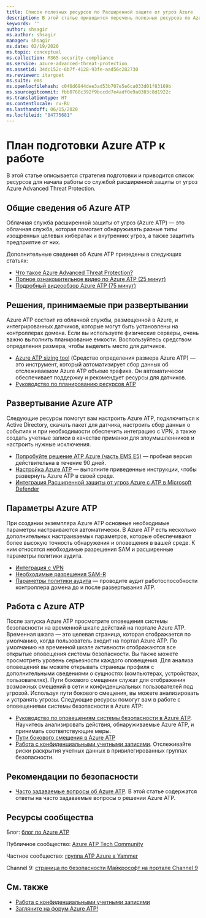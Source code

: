 ```yaml
---
title: Список полезных ресурсов по Расширенной защите от угроз Azure
description: В этой статье приводится перечень полезных ресурсов по Azure ATP
keywords: ''
author: shsagir
ms.author: shsagir
manager: shsagir
ms.date: 02/19/2020
ms.topic: conceptual
ms.collection: M365-security-compliance
ms.service: azure-advanced-threat-protection
ms.assetid: 34dc152c-6b7f-4128-93fe-aad56c282730
ms.reviewer: itargoet
ms.suite: ems
ms.openlocfilehash: c046d6844dee3ad53b707e5e6ca033d01f83169b
ms.sourcegitcommit: fbb0768c392f9bccdd7e4adf0e9a0303c8d1922c
ms.translationtype: HT
ms.contentlocale: ru-RU
ms.lasthandoff: 06/15/2020
ms.locfileid: "84775681"
---
```

# <a name="azure-atp-readiness-guide"></a>План подготовки Azure ATP к работе

В этой статье описывается стратегия подготовки и приводится список ресурсов для начала работы со службой расширенной защиты от угроз Azure Advanced Threat Protection.

## <a name="understanding-azure-atp"></a>Общие сведения об Azure ATP

Облачная служба расширенной защиты от угроз (Azure ATP) — это облачная служба, которая помогает обнаруживать разные типы изощренных целевых кибератак и внутренних угроз, а также защитить предприятие от них.

Дополнительные сведения об Azure ATP приведены в следующих статьях:

- [Что такое Azure Advanced Threat Protection?](what-is-atp.md)
- [Полное ознакомительное видео по Azure ATP (25 минут)](https://www.youtube.com/watch?v=EGY2m8yU_KE)
- [Подробный видеообзор Azure ATP (75 минут)](https://www.youtube.com/watch?v=QXZIfH0wP3Q)

## <a name="deployment-decisions"></a>Решения, принимаемые при развертывании

Azure ATP состоит из облачной службы, размещенной в Azure, и интегрированных датчиков, которые могут быть установлены на контроллерах домена. Если вы используете физические серверы, очень важно выполнить планирование емкости. Воспользуйтесь средством определения размера, чтобы выделить место для датчиков.

- [Azure ATP sizing tool](https://aka.ms/aatpsizingtool) (Средство определения размера Azure ATP) — это инструмент, который автоматизирует сбор данных об отслеживаемом Azure ATP объеме трафика. Он автоматически обеспечивает поддержку и рекомендует ресурсы для датчиков.
- [Руководство по планированию ресурсов ATP](atp-capacity-planning.md)

## <a name="deploy-azure-atp"></a>Развертывание Azure ATP

Следующие ресурсы помогут вам настроить Azure ATP, подключиться к Active Directory, скачать пакет для датчика, настроить сбор данных о событиях и при необходимости обеспечить интеграцию с VPN, а также создать учетные записи в качестве приманки для злоумышленников и настроить нужные исключения.

- [Попробуйте решение ATP Azure (часть EMS E5)](https://aka.ms/aatptrial) — пробная версия действительна в течение 90 дней.
- [Настройка Azure ATP](install-atp-step1.md) — выполните приведенные инструкции, чтобы развернуть Azure ATP в своей среде.
- [Интеграция Расширенной защиты от угроз Azure с ATP в Microsoft Defender](integrate-wd-atp.md)

## <a name="azure-atp-settings"></a>Параметры Azure ATP

При создании экземпляра Azure ATP основные необходимые параметры настраиваются автоматически. В Azure ATP есть несколько дополнительных настраиваемых параметров, которые обеспечивают более высокую точность обнаружения и оповещения в вашей среде. К ним относятся необходимые разрешения SAM и расширенные параметры политики аудита.

- [Интеграция с VPN](install-atp-step6-vpn.md)
- [Необходимые разрешения SAM-R](install-atp-step8-samr.md)
- [Параметры политики аудита](atp-advanced-audit-policy.md) — проводите аудит работоспособности контроллера домена до и после развертывания ATP.

## <a name="work-with-azure-atp"></a>Работа с Azure ATP

После запуска Azure ATP просмотрите оповещения системы безопасности на временной шкале действий на портале Azure ATP. Временная шкала — это целевая страница, которая отображается по умолчанию, когда пользователь входит на портал Azure ATP. По умолчанию на временной шкале активности отображаются все открытые оповещения системы безопасности. Вы также можете просмотреть уровень серьезности каждого оповещения. Для анализа оповещений вы можете открывать страницы профиля с дополнительными сведениями о сущностях (компьютерах, устройствах, пользователях). Пути бокового смещения служат для отображения возможных смещений в сети и конфиденциальных пользователей под угрозой. Используя пути бокового смещения, вы можете анализировать и устранять угрозы. Следующие ресурсы помогут вам в работе с оповещениями системы безопасности в Azure ATP:

- [Руководство по оповещениям системы безопасности в Azure ATP](suspicious-activity-guide.md). Научитесь анализировать действия, обнаруживаемые Azure ATP, и принимать соответствующие меры.
- [Пути бокового смещения в Azure ATP](use-case-lateral-movement-path.md)
- [Работа с конфиденциальными учетными записями](sensitive-accounts.md). Отслеживайте риски раскрытия учетных данных в привилегированных группах безопасности.

## <a name="security-best-practices"></a>Рекомендации по безопасности

- [Часто задаваемые вопросы об Azure ATP](atp-technical-faq.md). В этой статье содержатся ответы на часто задаваемые вопросы о решении Azure ATP.

## <a name="community-resources"></a>Ресурсы сообщества

Блог: [блог по Azure ATP](https://aka.ms/aatpblog)

Публичное сообщество: [Azure ATP Tech Community](https://aka.ms/AatpCom)

Частное сообщество: [группа ATP Azure в Yammer](https://www.yammer.com/azureadvisors/#/threads/inGroup?type=in_group&feedId=9386893&view=all)

Channel 9: [страница по безопасности Майкрософт на портале Channel 9](https://channel9.msdn.com/Shows/Microsoft-Security/)

## <a name="see-also"></a>См. также

- [Работа с конфиденциальными учетными записями](sensitive-accounts.md)
- [Загляните на форум Azure ATP!](https://aka.ms/azureatpcommunity)
